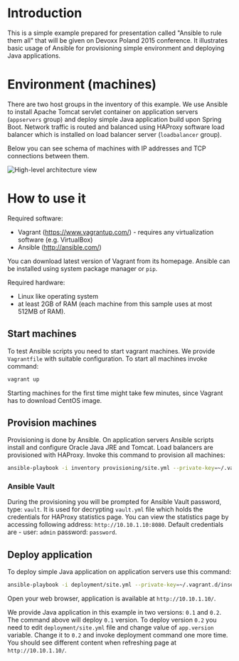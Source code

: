 # Introduction

This is a simple example prepared for presentation called "Ansible to rule them all" that will be given on Devoxx Poland 2015 conference. It illustrates basic usage of Ansible for provisioning simple environment and deploying Java applications.

# Environment (machines)

There are two host groups in the inventory of this example. We use Ansible to install Apache Tomcat servlet container on application servers (```appservers``` group) and deploy simple Java application build upon Spring Boot. Network traffic is routed and balanced using HAProxy software load balancer which is installed on load balancer server (```loadbalancer``` group).

Below you can see schema of machines with IP addresses and TCP connections between them.

![High-level architecture view](https://github.com/siilisolutions-pl/devoxx-ansible/blob/master/architecture.png)

# How to use it

Required software:

 * Vagrant (https://www.vagrantup.com/) - requires any virtualization software (e.g. VirtualBox) 
 * Ansible (http://ansible.com/)

You can download latest version of Vagrant from its homepage. Ansible can be installed using system package manager or ```pip```.

Required hardware:

 * Linux like operating system
 * at least 2GB of RAM (each machine from this sample uses at most 512MB of RAM).

## Start machines

To test Ansible scripts you need to start vagrant machines. We provide ```Vagrantfile``` with suitable configuration. To start all machines invoke command:
```bash
vagrant up
```

Starting machines for the first time might take few minutes, since Vagrant has to download CentOS image.

## Provision machines

Provisioning is done by Ansible. On application servers Ansible scripts install and configure Oracle Java JRE and Tomcat. Load balancers are provisioned with HAProxy. Invoke this command to provision all machines:
```bash
ansible-playbook -i inventory provisioning/site.yml --private-key=~/.vagrant.d/insecure_private_key -vv --ask-vault-pass
```

### Ansible Vault

During the provisioning you will be prompted for Ansible Vault password, type: ```vault```. It is used for decrypting ```vault.yml``` file which holds the credentials for HAProxy statistics page. You can view the statistics page by accessing following address: ```http://10.10.1.10:8080```. Default credentials are - user: ```admin``` password: ```password```.

## Deploy application

To deploy simple Java application on application servers use this command:
```bash
ansible-playbook -i deployment/site.yml --private-key=~/.vagrant.d/insecure_private_key -vv --ask-vault-pass
```

Open your web browser, application is available at ```http://10.10.1.10/```.

We provide Java application in this example in two versions: ```0.1``` and ```0.2```. The command above will deploy ```0.1``` version. To deploy version ```0.2``` you need to edit ```deployment/site.yml``` file and change value of ```app.version``` variable. Change it to ```0.2``` and invoke deployment command one more time. You should see different content when refreshing page at ```http://10.10.1.10/```.
